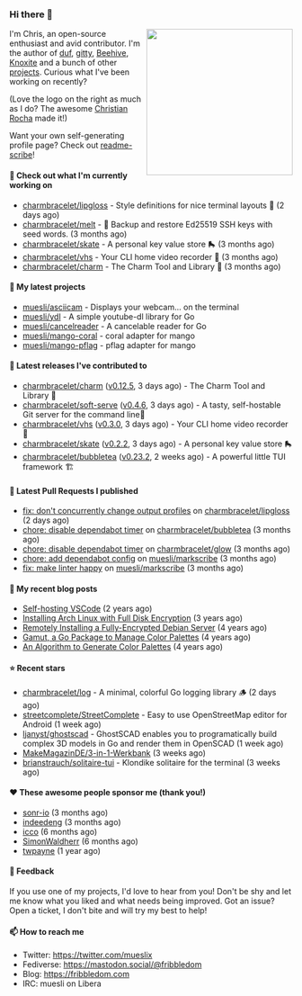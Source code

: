 ### Hi there 👋

<img align="right" src="https://raw.githubusercontent.com/muesli/muesli/master/assets/termenv.png" width="260">

I'm Chris, an open-source enthusiast and avid contributor. I'm the author of [duf](https://github.com/muesli/duf),
[gitty](https://github.com/muesli/gitty), [Beehive](https://github.com/muesli/beehive), [Knoxite](https://github.com/knoxite/knoxite)
 and a bunch of other [projects](https://fribbledom.com/projects/). Curious what I've been working on recently?

(Love the logo on the right as much as I do? The awesome [Christian Rocha](https://github.com/meowgorithm/) made it!)

Want your own self-generating profile page? Check out [readme-scribe](https://github.com/muesli/readme-scribe)!

#### 👷 Check out what I'm currently working on

- [charmbracelet/lipgloss](https://github.com/charmbracelet/lipgloss) - Style definitions for nice terminal layouts 👄 (2 days ago)
- [charmbracelet/melt](https://github.com/charmbracelet/melt) - 🧊 Backup and restore Ed25519 SSH keys with seed words. (3 months ago)
- [charmbracelet/skate](https://github.com/charmbracelet/skate) - A personal key value store 🛼 (3 months ago)
- [charmbracelet/vhs](https://github.com/charmbracelet/vhs) - Your CLI home video recorder 📼 (3 months ago)
- [charmbracelet/charm](https://github.com/charmbracelet/charm) - The Charm Tool and Library 🌟 (3 months ago)

#### 🌱 My latest projects

- [muesli/asciicam](https://github.com/muesli/asciicam) - Displays your webcam... on the terminal
- [muesli/ydl](https://github.com/muesli/ydl) - A simple youtube-dl library for Go
- [muesli/cancelreader](https://github.com/muesli/cancelreader) - A cancelable reader for Go
- [muesli/mango-coral](https://github.com/muesli/mango-coral) - coral adapter for mango
- [muesli/mango-pflag](https://github.com/muesli/mango-pflag) - pflag adapter for mango

#### 🔭 Latest releases I've contributed to

- [charmbracelet/charm](https://github.com/charmbracelet/charm) ([v0.12.5](https://github.com/charmbracelet/charm/releases/tag/v0.12.5), 3 days ago) - The Charm Tool and Library 🌟
- [charmbracelet/soft-serve](https://github.com/charmbracelet/soft-serve) ([v0.4.6](https://github.com/charmbracelet/soft-serve/releases/tag/v0.4.6), 3 days ago) - A tasty, self-hostable Git server for the command line🍦
- [charmbracelet/vhs](https://github.com/charmbracelet/vhs) ([v0.3.0](https://github.com/charmbracelet/vhs/releases/tag/v0.3.0), 3 days ago) - Your CLI home video recorder 📼
- [charmbracelet/skate](https://github.com/charmbracelet/skate) ([v0.2.2](https://github.com/charmbracelet/skate/releases/tag/v0.2.2), 3 days ago) - A personal key value store 🛼
- [charmbracelet/bubbletea](https://github.com/charmbracelet/bubbletea) ([v0.23.2](https://github.com/charmbracelet/bubbletea/releases/tag/v0.23.2), 2 weeks ago) - A powerful little TUI framework 🏗

#### 🔨 Latest Pull Requests I published

- [fix: don&#39;t concurrently change output profiles](https://github.com/charmbracelet/lipgloss/pull/172) on [charmbracelet/lipgloss](https://github.com/charmbracelet/lipgloss) (2 days ago)
- [chore: disable dependabot timer](https://github.com/charmbracelet/bubbletea/pull/608) on [charmbracelet/bubbletea](https://github.com/charmbracelet/bubbletea) (3 months ago)
- [chore: disable dependabot timer](https://github.com/charmbracelet/glow/pull/419) on [charmbracelet/glow](https://github.com/charmbracelet/glow) (3 months ago)
- [chore: add dependabot config](https://github.com/muesli/markscribe/pull/55) on [muesli/markscribe](https://github.com/muesli/markscribe) (3 months ago)
- [fix: make linter happy](https://github.com/muesli/markscribe/pull/54) on [muesli/markscribe](https://github.com/muesli/markscribe) (3 months ago)

#### 📜 My recent blog posts

- [Self-hosting VSCode](https://fribbledom.com/posts/selfhosting-vscode/) (2 years ago)
- [Installing Arch Linux with Full Disk Encryption](https://fribbledom.com/posts/encrypted-arch-install/) (3 years ago)
- [Remotely Installing a Fully-Encrypted Debian Server](https://fribbledom.com/posts/encrypted-remote-debian-install/) (4 years ago)
- [Gamut, a Go Package to Manage Color Palettes](https://fribbledom.com/posts/gamut-package-to-handle-color-palettes/) (4 years ago)
- [An Algorithm to Generate Color Palettes](https://fribbledom.com/posts/an-algorithm-to-generate-color-palettes/) (4 years ago)

#### ⭐ Recent stars

- [charmbracelet/log](https://github.com/charmbracelet/log) - A minimal, colorful Go logging library 🪵 (2 days ago)
- [streetcomplete/StreetComplete](https://github.com/streetcomplete/StreetComplete) - Easy to use OpenStreetMap editor for Android (1 week ago)
- [ljanyst/ghostscad](https://github.com/ljanyst/ghostscad) - GhostSCAD enables you to programatically build complex 3D models in Go and render them in OpenSCAD (1 week ago)
- [MakeMagazinDE/3-in-1-Werkbank](https://github.com/MakeMagazinDE/3-in-1-Werkbank) (3 weeks ago)
- [brianstrauch/solitaire-tui](https://github.com/brianstrauch/solitaire-tui) - Klondike solitaire for the terminal (3 weeks ago)

#### ❤️ These awesome people sponsor me (thank you!)

- [sonr-io](https://github.com/sonr-io) (3 months ago)
- [indeedeng](https://github.com/indeedeng) (3 months ago)
- [icco](https://github.com/icco) (6 months ago)
- [SimonWaldherr](https://github.com/SimonWaldherr) (6 months ago)
- [twpayne](https://github.com/twpayne) (1 year ago)

#### 💬 Feedback

If you use one of my projects, I'd love to hear from you! Don't be shy and let me know what you liked
and what needs being improved. Got an issue? Open a ticket, I don't bite and will try my best to help!

#### 📫 How to reach me

- Twitter: https://twitter.com/mueslix
- Fediverse: https://mastodon.social/@fribbledom
- Blog: https://fribbledom.com
- IRC: muesli on Libera
